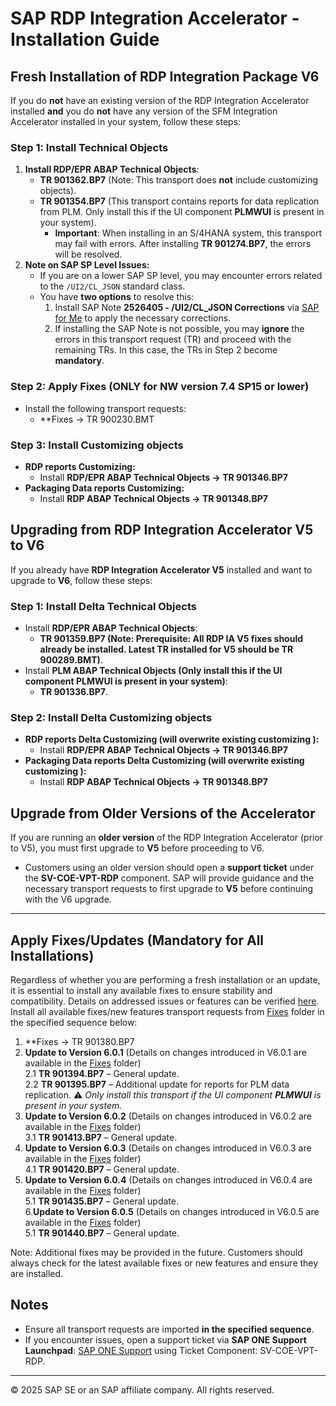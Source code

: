 # SAP RDP Integration Accelerator - Installation Guide

## Fresh Installation of RDP Integration Package V6

If you do **not** have an existing version of the RDP Integration Accelerator installed **and** you do **not** have any version of the SFM Integration Accelerator installed in your system, follow these steps:

### **Step 1: Install Technical Objects**
1. **Install RDP/EPR ABAP Technical Objects**:
   - **TR 901362.BP7** (Note: This transport does **not** include customizing objects).
   - **TR 901354.BP7** (This transport contains reports for data replication from PLM. Only install this if the UI component **PLMWUI** is present in your system).  
     - **Important**: When installing in an S/4HANA system, this transport may fail with errors. After installing **TR 901274.BP7**, the errors will be resolved.
2. **Note on SAP SP Level Issues:**
   - If you are on a lower SAP SP level, you may encounter errors related to the `/UI2/CL_JSON` standard class.
   - You have **two options** to resolve this:
     1. Install SAP Note **2526405 - /UI2/CL_JSON Corrections** via [SAP for Me](https://me.sap.com/notes/2526405) to apply the necessary corrections.
     2. If installing the SAP Note is not possible, you may **ignore** the errors in this transport request (TR) and proceed with the remaining TRs. In this case, the TRs in Step 2 become **mandatory**.

### **Step 2: Apply Fixes (ONLY for NW version 7.4 SP15 or lower)**
- Install the following transport requests:
  - **Fixes -> TR 900230.BMT


### **Step 3:  Install Customizing objects**
- **RDP reports Customizing:**
  - Install **RDP/EPR ABAP Technical Objects -> TR 901346.BP7**
- **Packaging Data reports Customizing:**
  - Install **RDP ABAP Technical Objects -> TR 901348.BP7**


## Upgrading from RDP Integration Accelerator V5 to V6

If you already have **RDP Integration Accelerator V5** installed and want to upgrade to **V6**, follow these steps:

### **Step 1: Install Delta Technical Objects**
- Install **RDP/EPR ABAP Technical Objects**:
  - **TR 901359.BP7 (Note: Prerequisite: All RDP IA V5 fixes should already be installed. Latest TR installed for V5 should be TR 900289.BMT)**.
- Install **PLM ABAP Technical Objects (Only install this if the UI component **PLMWUI** is present in your system)**:
  - **TR 901336.BP7**.

### **Step 2:  Install Delta Customizing objects**
- **RDP reports Delta Customizing (will overwrite existing customizing ):**
  - Install **RDP/EPR ABAP Technical Objects -> TR 901346.BP7**
- **Packaging Data reports Delta Customizing (will overwrite existing customizing ):**
  - Install **RDP ABAP Technical Objects -> TR 901348.BP7**

## **Upgrade from Older Versions of the Accelerator**
If you are running an **older version** of the RDP Integration Accelerator (prior to V5), you must first upgrade to **V5** before proceeding to V6. 

- Customers using an older version should open a **support ticket** under the **SV-COE-VPT-RDP** component. SAP will provide guidance and the necessary transport requests to first upgrade to **V5** before continuing with the V6 upgrade.

---
## Apply Fixes/Updates (Mandatory for All Installations)

Regardless of whether you are performing a fresh installation or an update, it is essential to install any available fixes to ensure stability and compatibility.
Details on addressed issues or features can be verified [here](Fixes).  
Install all available fixes/new features transport requests from [Fixes](Fixes) folder in the specified sequence below:

1. **Fixes -> TR 901380.BP7
2. **Update to Version 6.0.1** (Details on changes introduced in V6.0.1 are available in the [Fixes](Fixes) folder)<br>
   2.1 **TR 901394.BP7** – General update.<br>
   2.2 **TR 901395.BP7** – Additional update for reports for PLM data replication.  ⚠️ *Only install this transport if the UI component **PLMWUI** is present in your system.*
3. **Update to Version 6.0.2** (Details on changes introduced in V6.0.2 are available in the [Fixes](Fixes) folder)<br>
   3.1 **TR 901413.BP7** – General update.<br>
4. **Update to Version 6.0.3** (Details on changes introduced in V6.0.3 are available in the [Fixes](Fixes) folder)<br>
   4.1 **TR 901420.BP7** – General update.<br>
5. **Update to Version 6.0.4** (Details on changes introduced in V6.0.4 are available in the [Fixes](Fixes) folder)<br>
   5.1 **TR 901435.BP7** – General update.<br>
6.**Update to Version 6.0.5** (Details on changes introduced in V6.0.5 are available in the [Fixes](Fixes) folder)<br>
   5.1 **TR 901440.BP7** – General update.<br>




Note: Additional fixes may be provided in the future. Customers should always check for the latest available fixes or new features and ensure they are installed.


## Notes
- Ensure all transport requests are imported **in the specified sequence**.
- If you encounter issues, open a support ticket via **SAP ONE Support Launchpad**: [SAP ONE Support](https://support.sap.com/en/index.html) using Ticket Component: SV-COE-VPT-RDP.

---
© 2025 SAP SE or an SAP affiliate company. All rights reserved.

